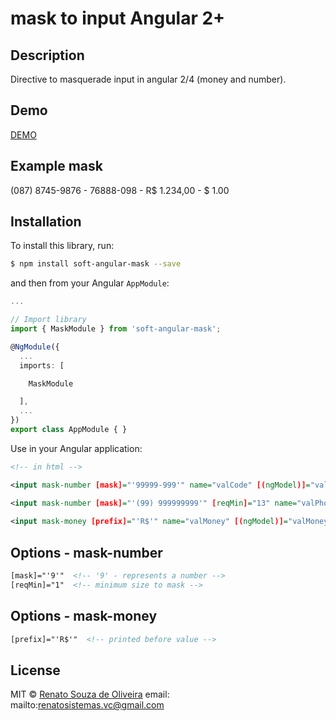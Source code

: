 # mask to input Angular 2+ 

## Description

Directive to masquerade input in angular 2/4 (money and number).

## Demo

<a href="http://www.renatodev.com.br/">DEMO</a>

## Example mask

(087) 8745-9876 - 76888-098 - R$ 1.234,00 - $ 1.00

## Installation

To install this library, run:

```bash
$ npm install soft-angular-mask --save
```
and then from your Angular `AppModule`:

```typescript
...

// Import library
import { MaskModule } from 'soft-angular-mask';

@NgModule({
  ...
  imports: [

    MaskModule

  ],
  ...
})
export class AppModule { }
```

Use in your Angular application:

```xml
<!-- in html -->

<input mask-number [mask]="'99999-999'" name="valCode" [(ngModel)]="valCode">

<input mask-number [mask]="'(99) 999999999'" [reqMin]="13" name="valPhone" [(ngModel)]="valPhone">
   
<input mask-money [prefix]="'R$'" name="valMoney" [(ngModel)]="valMoney">

```

## Options - mask-number

```xml
[mask]="'9'"  <!-- '9' - represents a number -->
[reqMin]="1"  <!-- minimum size to mask -->
```

## Options - mask-money

```xml
[prefix]="'R$'"  <!-- printed before value -->
```

## License

MIT © [Renato Souza de Oliveira](mailto:renatosistemas.vc@gmail.com)
email: mailto:renatosistemas.vc@gmail.com
